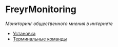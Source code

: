 # FreyrMonitoring
*Мониторинг общественного мнения в интернете*

* [Установка](installation.md)
* [Терминальные команды](commands.md)